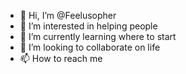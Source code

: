 - 👋 Hi, I’m @Feelusopher
- 👀 I’m interested in helping people
- 🌱 I’m currently learning where to start
- 💞️ I’m looking to collaborate on life
- 📫 How to reach me 

<!---
Feelusopher/Feelusopher is a ✨ special ✨ repository because its `README.md` (this file) appears on your GitHub profile.
You can click the Preview link to take a look at your changes.
--->
